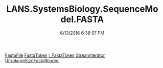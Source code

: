 ﻿---
title: LANS.SystemsBiology.SequenceModel.FASTA
date: 6/13/2016 6:38:07 PM
---

[FastaFile](T-LANS.SystemsBiology.SequenceModel.FASTA.FastaFile.html)
[FastaToken](T-LANS.SystemsBiology.SequenceModel.FASTA.FastaToken.html)
[I_FastaToken](T-LANS.SystemsBiology.SequenceModel.FASTA.I_FastaToken.html)
[StreamIterator](T-LANS.SystemsBiology.SequenceModel.FASTA.StreamIterator.html)
[UltralargeSizeFastaReader](T-LANS.SystemsBiology.SequenceModel.FASTA.UltralargeSizeFastaReader.html)
